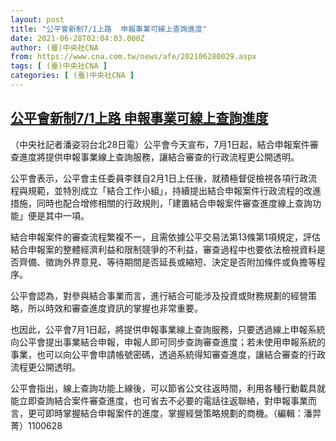 ```yaml
---
layout: post
title: "公平會新制7/1上路  申報事業可線上查詢進度"
date: 2021-06-28T02:04:03.000Z
author: (臺)中央社CNA
from: https://www.cna.com.tw/news/afe/202106280029.aspx
tags: [ (臺)中央社CNA ]
categories: [ (臺)中央社CNA ]
---
```

<!--1624845843000-->
[公平會新制7/1上路  申報事業可線上查詢進度](https://www.cna.com.tw/news/afe/202106280029.aspx)
------

<div>
<div></div><div class="paragraph"><p>（中央社記者潘姿羽台北28日電）公平會今天宣布，7月1日起，結合申報案件審查進度將提供申報事業線上查詢服務，讓結合審查的行政流程更公開透明。</p><p>公平會表示，公平會主任委員李鎂自2月1日上任後，就積極督促檢視各項行政流程與規範，並特別成立「結合工作小組」，持續提出結合申報案件行政流程的改進措施，同時也配合增修相關的行政規則，「建置結合申報案件審查進度線上查詢功能」便是其中一項。</p><p>結合申報案件的審查流程繁複不一，且需依據公平交易法第13條第1項規定，評估結合申報案的整體經濟利益和限制競爭的不利益，審查過程中也要依法檢視資料是否齊備、徵詢外界意見、等待期間是否延長或縮短、決定是否附加條件或負擔等程序。</p><p>公平會認為，對參與結合事業而言，進行結合可能涉及投資或財務規劃的經營策略，所以時效和審查進度資訊的掌握也非常重要。</p><p>也因此，公平會7月1日起，將提供申報事業線上查詢服務，只要透過線上申報系統向公平會提出事業結合申報，申報人即可同步查詢審查進度；若未使用申報系統的事業，也可以向公平會申請帳號密碼，透過系統得知審查進度，讓結合審查的行政流程更公開透明。</p><p>公平會指出，線上查詢功能上線後，可以節省公文往返時間，利用各種行動載具就能立即查詢結合案件審查進度，也可省去不必要的電話往返聯絡，對申報事業而言，更可即時掌握結合申報案件的進度，掌握經營策略規劃的商機。（編輯：潘羿菁）1100628</p></div>
</div>

